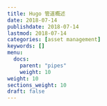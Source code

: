 ```yaml
---
title: Hugo 管道概述
date: 2018-07-14
publishdate: 2018-07-14
lastmod: 2018-07-14
categories: [asset management]
keywords: []
menu:
  docs:
    parent: "pipes"
    weight: 10
weight: 10
sections_weight: 10
draft: false
---
```

